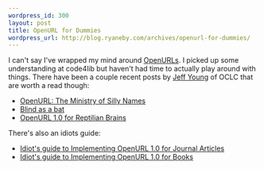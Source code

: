 ```yaml
--- 
wordpress_id: 300
layout: post
title: OpenURL for Dummies
wordpress_url: http://blog.ryaneby.com/archives/openurl-for-dummies/
---
```

I can't say I've wrapped my mind around <a href="http://en.wikipedia.org/wiki/OpenURL">OpenURLs</a>. I picked up some understanding at code4lib but haven't had time to actually play around with things. There have been a couple recent posts by <a href="http://www.oclc.org/research/staff/young.htm">Jeff Young</a> of OCLC that are worth a read though:

<ul>
<li><a href="http://outgoing.typepad.com/outgoing/2006/06/openurl_the_min.html">OpenURL: The Ministry of Silly Names</a></li>
<li><a href="http://outgoing.typepad.com/outgoing/2006/06/blind_as_a_bat.html">Blind as a bat</a></li>
<li><a href="http://outgoing.typepad.com/outgoing/2006/03/openurl_10_for_.html">OpenURL 1.0 for Reptilian Brains</a></li>
</ul>

There's also an idiots guide:

<ul>
<li><a href="http://www.openly.com/1cate/ig.html">Idiot's guide to Implementing OpenURL 1.0 for Journal Articles</a></li>
<li><a href="http://www.openly.com/1cate/igbook.html">Idiot's guide to Implementing OpenURL 1.0 for Books</a></li>
</ul>

